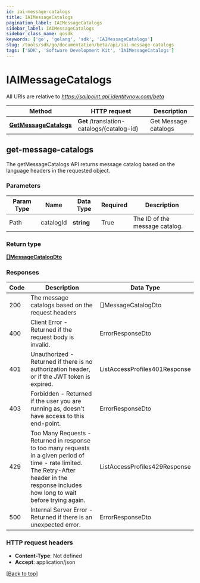 ```yaml
---
id: iai-message-catalogs
title: IAIMessageCatalogs
pagination_label: IAIMessageCatalogs
sidebar_label: IAIMessageCatalogs
sidebar_class_name: gosdk
keywords: ['go', 'golang', 'sdk', 'IAIMessageCatalogs'] 
slug: /tools/sdk/go/documentation/beta/api/iai-message-catalogs
tags: ['SDK', 'Software Development Kit', 'IAIMessageCatalogs']
---
```



# IAIMessageCatalogs

All URIs are relative to *https://sailpoint.api.identitynow.com/beta*

Method | HTTP request | Description
------------- | ------------- | -------------
[**GetMessageCatalogs**](#get-message-catalogs) | **Get** /translation-catalogs/{catalog-id} | Get Message catalogs



## get-message-catalogs


The getMessageCatalogs API returns message catalog based on the language headers in the requested object.

### Parameters 
Param Type | Name | Data Type | Required  | Description
------------- | ------------- | ------------- | ------------- | ------------- 
Path   | catalogId | **string** | True  | The ID of the message catalog.

	
### Return type

[**[]MessageCatalogDto**](../models/message-catalog-dto)

### Responses
Code | Description  | Data Type
------------- | ------------- | -------------
200 | The message catalogs based on the request headers | []MessageCatalogDto
400 | Client Error - Returned if the request body is invalid. | ErrorResponseDto
401 | Unauthorized - Returned if there is no authorization header, or if the JWT token is expired. | ListAccessProfiles401Response
403 | Forbidden - Returned if the user you are running as, doesn&#39;t have access to this end-point. | ErrorResponseDto
429 | Too Many Requests - Returned in response to too many requests in a given period of time - rate limited. The Retry-After header in the response includes how long to wait before trying again. | ListAccessProfiles429Response
500 | Internal Server Error - Returned if there is an unexpected error. | ErrorResponseDto


### HTTP request headers

- **Content-Type**: Not defined
- **Accept**: application/json

[[Back to top]](#) 

